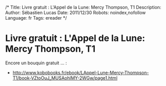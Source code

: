 /*
Title: Livre gratuit : L'Appel de la Lune: Mercy Thompson, T1
Description: 
Author: Sébastien Lucas
Date: 2011/12/30
Robots: noindex,nofollow
Language: fr
Tags: ereader
*/
# Livre gratuit : L'Appel de la Lune: Mercy Thompson, T1

Encore un bouquin gratuit ... : 
*	http://www.kobobooks.fr/ebook/LAppel-Lune-Mercy-Thompson-T1/book-VZtoOuJ_MUSAohlMY-2WGw/page1.html

